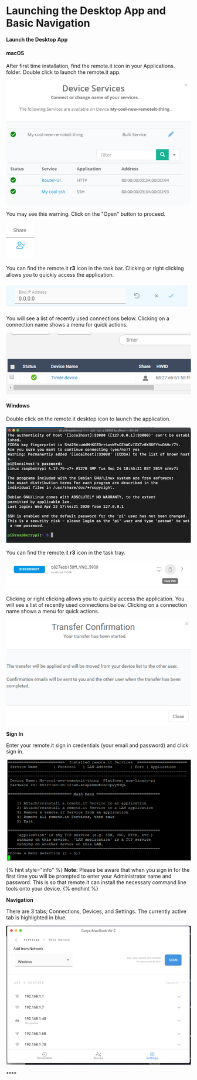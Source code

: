 # Launching the Desktop App and Basic Navigation

**Launch the Desktop App**

#### macOS

After first time installation, find the remote.it icon in your Applications. folder.  Double click to launch the remote.it app.

![](../../.gitbook/assets/image%20%28127%29.png)

You may see this warning.  Click on the "Open" button to proceed.

![](../../.gitbook/assets/image%20%28248%29.png)

You can ﬁnd the remote.it **r3** icon in the task bar. Clicking or right clicking allows you to quickly access the application. 

![](../../.gitbook/assets/image%20%28388%29.png)

You will see a list of recently used connections below.  Clicking on a connection name shows a menu for quick actions.

![](../../.gitbook/assets/image%20%28240%29.png)

#### Windows

Double click on the remote.it desktop icon to launch the application.

![](../../.gitbook/assets/image%20%2892%29.png)

  
You can ﬁnd the remote.it **r3** icon in the task tray. 

![](../../.gitbook/assets/image%20%28488%29.png)

Clicking or right clicking allows you to quickly access the application. You will see a list of recently used connections below.  Clicking on a connection name shows a menu for quick actions.

![](../../.gitbook/assets/image%20%28278%29.png)

**Sign In**

Enter your remote.it sign in credentials \(your email and password\) and click sign in.

![](../../.gitbook/assets/image%20%28327%29.png)

{% hint style="info" %}
**Note:** Please be aware that when you sign in for the first time you will be prompted to enter your Administrator name and password. This is so that remote.it can install the necessary command line tools onto your device. 
{% endhint %}

**Navigation**

There are 3 tabs; Connections, Devices, and Settings.  The currently active tab is highlighted in blue.

![](../../.gitbook/assets/image%20%28203%29.png)

\*\*\*\*

